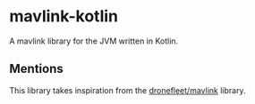 # mavlink-kotlin
A mavlink library for the JVM written in Kotlin.

## Mentions
This library takes inspiration from the [dronefleet/mavlink](https://github.com/dronefleet/mavlink) library.
